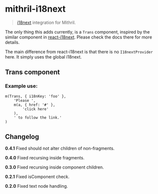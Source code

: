 # mithril-i18next
> [i18next](https://www.i18next.com) integration for Mithril.

The only thing this adds currently, is a `Trans` component, inspired by the similar component in [react-i18next](https://react.i18next.com). Please check the docs there for more details.

The main difference from react-i18next is that there is no `I18nextProvider` here. It simply uses the global i18next.

## Trans component

### Example use:

```JS
m(Trans, { i18nKey: 'foo' },
	'Please ',
	m(a, { href: '#' },
		'click here'
	),
	' to follow the link.'
)
```

## Changelog

**0.4.1** Fixed should not alter children of non-fragments.

**0.4.0** Fixed recursing inside fragments.

**0.3.0** Fixed recursing inside component children.

**0.2.1** Fixed isComponent check.

**0.2.0** Fixed text node handling.